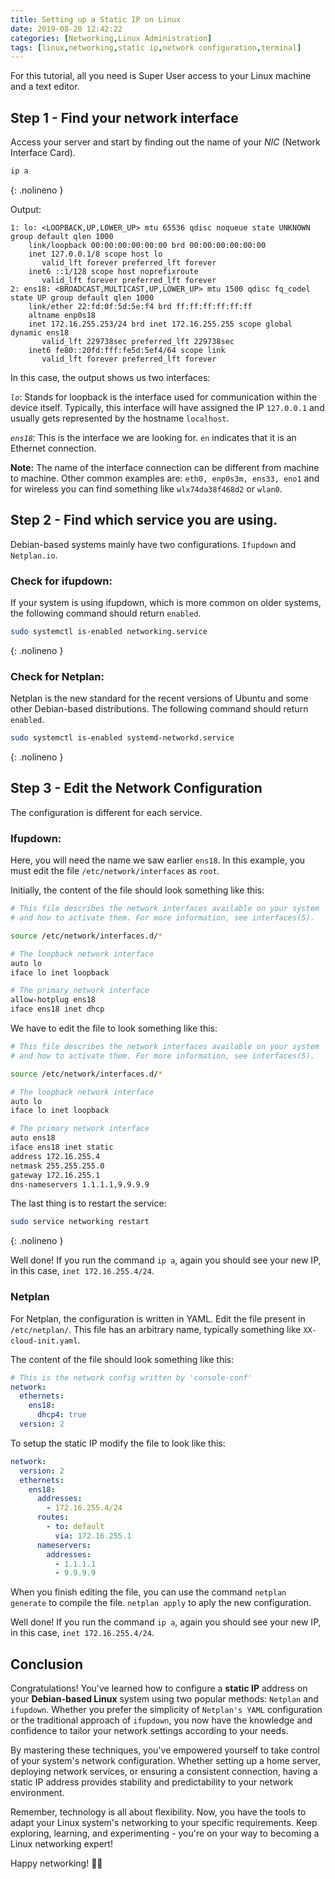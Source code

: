 ```yaml
---
title: Setting up a Static IP on Linux
date: 2019-08-20 12:42:22
categories: [Networking,Linux Administration]
tags: [linux,networking,static ip,network configuration,terminal]
---
```


For this tutorial, all you need is Super User access to your Linux machine and a text editor.


## Step 1 - Find your network interface

Access your server and start by finding out the name of your *NIC* (Network Interface Card). 

```bash
ip a
```
{: .nolineno }

Output:

```terminal
1: lo: <LOOPBACK,UP,LOWER_UP> mtu 65536 qdisc noqueue state UNKNOWN group default qlen 1000
    link/loopback 00:00:00:00:00:00 brd 00:00:00:00:00:00
    inet 127.0.0.1/8 scope host lo
       valid_lft forever preferred_lft forever
    inet6 ::1/128 scope host noprefixroute
       valid_lft forever preferred_lft forever
2: ens18: <BROADCAST,MULTICAST,UP,LOWER_UP> mtu 1500 qdisc fq_codel state UP group default qlen 1000
    link/ether 22:fd:0f:5d:5e:f4 brd ff:ff:ff:ff:ff:ff
    altname enp0s18
    inet 172.16.255.253/24 brd inet 172.16.255.255 scope global dynamic ens18
       valid_lft 229738sec preferred_lft 229738sec
    inet6 fe80::20fd:fff:fe5d:5ef4/64 scope link
       valid_lft forever preferred_lft forever
```

In this case, the output shows us two interfaces:

*`lo`*: Stands for loopback is the interface used for communication within the device itself. Typically, this interface will have assigned the IP `127.0.0.1` and usually gets represented by the hostname `localhost`.

*`ens18`*: This is the interface we are looking for. `en` indicates that it is an Ethernet connection.

**Note:** The name of the interface connection can be different from machine to machine. Other common examples are: `eth0, enp0s3m, ens33, eno1` and for wireless you can find something like `wlx74da38f468d2` or `wlan0`.

## Step 2 - Find which service you are using.

Debian-based systems mainly have two configurations. `Ifupdown` and `Netplan.io`.

### Check for ifupdown: 
If your system is using ifupdown, which is more common on older systems, the following command should return `enabled`.
```bash
sudo systemctl is-enabled networking.service
```
{: .nolineno }

### Check for Netplan:
Netplan is the new standard for the recent versions of Ubuntu and some other Debian-based distributions. The following command should return `enabled`.

```bash
sudo systemctl is-enabled systemd-networkd.service
```
{: .nolineno }

## Step 3 - Edit the Network Configuration

The configuration is different for each service.

### Ifupdown:

Here, you will need the name we saw earlier `ens18`. In this example, you must edit the file `/etc/network/interfaces` as `root`.

Initially, the content of the file should look something like this:

```bash
# This file describes the network interfaces available on your system
# and how to activate them. For more information, see interfaces(5).

source /etc/network/interfaces.d/*

# The loopback network interface
auto lo
iface lo inet loopback

# The primary network interface
allow-hotplug ens18
iface ens18 inet dhcp
```

We have to edit the file to look something like this:

```bash
# This file describes the network interfaces available on your system
# and how to activate them. For more information, see interfaces(5).

source /etc/network/interfaces.d/*

# The loopback network interface
auto lo
iface lo inet loopback

# The primary network interface
auto ens18
iface ens18 inet static
address 172.16.255.4
netmask 255.255.255.0
gateway 172.16.255.1
dns-nameservers 1.1.1.1,9.9.9.9
```

The last thing is to restart the service:
```bash
sudo service networking restart
```
{: .nolineno }

Well done! If you run the command `ip a`, again you should see your new IP, in this case, `inet 172.16.255.4/24`.

### Netplan

For Netplan, the configuration is written in YAML. Edit the file present in `/etc/netplan/`. This file has an arbitrary name, typically something like `XX-cloud-init.yaml`.

The content of the file should look something like this:
```yaml
# This is the network config written by 'console-conf'
network:
  ethernets:
    ens18:
      dhcp4: true
  version: 2
```

To setup the static IP modify the file to look like this:

```yaml
network:
  version: 2
  ethernets:
    ens18:
      addresses:
        - 172.16.255.4/24
      routes:
        - to: default
          via: 172.16.255.1
      nameservers:
        addresses:
          - 1.1.1.1
          - 9.9.9.9
```

When you finish editing the file, you can use the command `netplan generate` to compile the file. `netplan apply` to aply the new configuration. 

Well done! If you run the command `ip a`, again you should see your new IP, in this case, `inet 172.16.255.4/24`.

## Conclusion

Congratulations! You've learned how to configure a **static IP** address on your **Debian-based Linux** system using two popular methods: `Netplan` and `ifupdown`. Whether you prefer the simplicity of `Netplan's YAML` configuration or the traditional approach of `ifupdown`, you now have the knowledge and confidence to tailor your network settings according to your needs.

By mastering these techniques, you've empowered yourself to take control of your system's network configuration. Whether setting up a home server, deploying network services, or ensuring a consistent connection, having a static IP address provides stability and predictability to your network environment.

Remember, technology is all about flexibility. Now, you have the tools to adapt your Linux system's networking to your specific requirements. Keep exploring, learning, and experimenting - you're on your way to becoming a Linux networking expert!

Happy networking! 🚀🌐